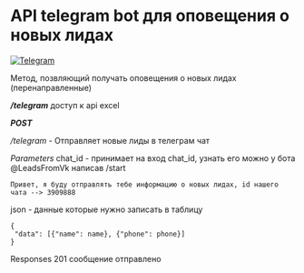# API telegram bot для оповещения о новых лидах

[![Telegram](https://img.shields.io/badge/-Telegram-141130?style=for-the-badge&logo=Telegram)](https://t.me/LeadsFromVk?start=ml195)

Метод, позвляющий получать оповещения о новых лидах (перенаправленные)


***/telegram*** доступ к api excel

___POST___

_/telegram_ - Отправляет новые лиды в телеграм чат

*Parameters*
chat_id - принимает на вход chat_id, узнать его можно у бота @LeadsFromVk написав /start

```
Привет, я буду отправлять тебе информацию о новых лидах, id нашего чата --> 3909888
```

json - данные которые нужно записать в таблицу

```
{
 "data": [{"name": name}, {"phone": phone}]
}
```


Responses 201 сообщение отправлено

